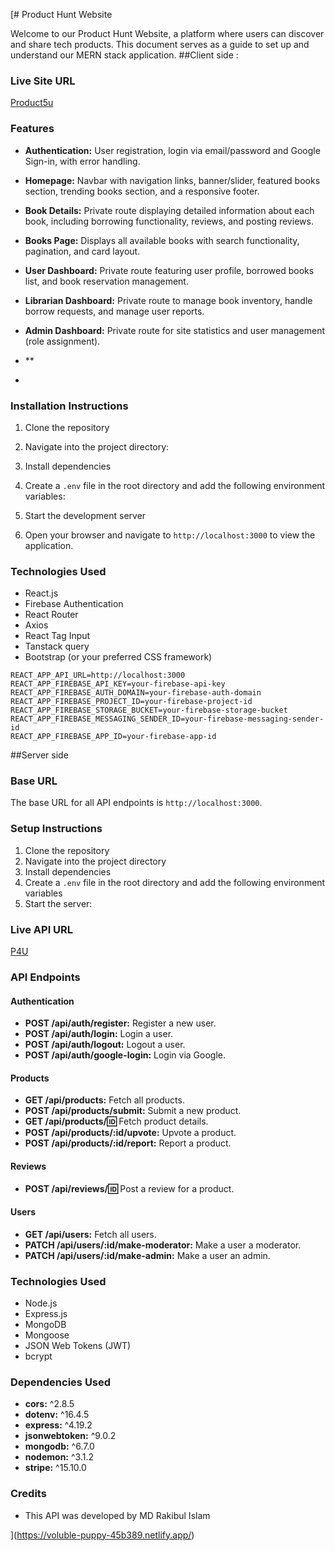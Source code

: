 [# Product Hunt Website

Welcome to our Product Hunt Website, a platform where users can discover and share tech products. This document serves as a guide to set up and understand our MERN stack application.
##Client side :

### Live Site URL
[Product5u](https://voluble-puppy-45b389.netlify.app/)


### Features
- **Authentication:** User registration, login via email/password and Google Sign-in, with error handling.
- **Homepage:** Navbar with navigation links, banner/slider, featured books section, trending books section, and a responsive footer.
- **Book Details:** Private route displaying detailed information about each book, including borrowing functionality, reviews, and posting reviews.
- **Books Page:** Displays all available books with search functionality, pagination, and card layout.
- **User Dashboard:** Private route featuring user profile, borrowed books list, and book reservation management.
- **Librarian Dashboard:** Private route to manage book inventory, handle borrow requests, and manage user reports.
- **Admin Dashboard:** Private route for site statistics and user management (role assignment).
- **

- 
### Installation Instructions
1. Clone the repository
2. Navigate into the project directory:
3. Install dependencies
4. Create a `.env` file in the root directory and add the following environment variables:
5. Start the development server

6. Open your browser and navigate to `http://localhost:3000` to view the application.

### Technologies Used
- React.js
- Firebase Authentication
- React Router
- Axios
- React Tag Input
- Tanstack query
- Bootstrap (or your preferred CSS framework)
```.env
REACT_APP_API_URL=http://localhost:3000
REACT_APP_FIREBASE_API_KEY=your-firebase-api-key
REACT_APP_FIREBASE_AUTH_DOMAIN=your-firebase-auth-domain
REACT_APP_FIREBASE_PROJECT_ID=your-firebase-project-id
REACT_APP_FIREBASE_STORAGE_BUCKET=your-firebase-storage-bucket
REACT_APP_FIREBASE_MESSAGING_SENDER_ID=your-firebase-messaging-sender-id
REACT_APP_FIREBASE_APP_ID=your-firebase-app-id

```

##Server side

### Base URL
The base URL for all API endpoints is `http://localhost:3000`.

### Setup Instructions
1. Clone the repository
2. Navigate into the project directory
3. Install dependencies
4. Create a `.env` file in the root directory and add the following environment variables
5. Start the server:

### Live API URL
[P4U](https://my-project-server.onrender.com/)

### API Endpoints

#### Authentication
- **POST /api/auth/register:** Register a new user.
- **POST /api/auth/login:** Login a user.
- **POST /api/auth/logout:** Logout a user.
- **POST /api/auth/google-login:** Login via Google.

#### Products
- **GET /api/products:** Fetch all products.
- **POST /api/products/submit:** Submit a new product.
- **GET /api/products/:id:** Fetch product details.
- **POST /api/products/:id/upvote:** Upvote a product.
- **POST /api/products/:id/report:** Report a product.

#### Reviews
- **POST /api/reviews/:id:** Post a review for a product.

#### Users
- **GET /api/users:** Fetch all users.
- **PATCH /api/users/:id/make-moderator:** Make a user a moderator.
- **PATCH /api/users/:id/make-admin:** Make a user an admin.

### Technologies Used
- Node.js
- Express.js
- MongoDB
- Mongoose
- JSON Web Tokens (JWT)
- bcrypt

### Dependencies Used
- **cors:** ^2.8.5
- **dotenv:** ^16.4.5
- **express:** ^4.19.2
- **jsonwebtoken:** ^9.0.2
- **mongodb:** ^6.7.0
- **nodemon:** ^3.1.2
- **stripe:** ^15.10.0
### Credits
- This API was developed by MD Rakibul Islam



](https://voluble-puppy-45b389.netlify.app/)
